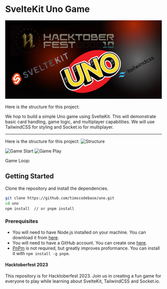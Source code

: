 # SvelteKit Uno Game

![UNO](./static/pics/uno_banner_1280x640.png)

Here is the structure for this project:

We hop to build a simple Uno game using SvelteKit. This will demonstrate basic card handling, game logic, and multiplayer capabilities. We will use TailwindCSS for styling and Socket.io for multiplayer.

---

Here is the structure for this project:
![Structure](./static/pics/uno-flow-1.png)

![Game Start](./static/pics/ui-game-start.png)
![Game Play](./static/pics/ui-game-play.png)

Game Loop:

## Getting Started

Clone the repository and install the dependencies.

```bash
git clone https://github.com/timscodebase/uno.git
cd uno
npm install  // or pnpm install
```

### Prerequisites

- You will need to have Node.js installed on your machine. You can download it from [here](https://nodejs.org/en/download/).
- You will need to have a GitHub account. You can create one [here](https://github.com/).
- [PnPm](https://pnpm.io/) is not required, but greatly improves proformance. You can install it with `npm install -g pnpm`.

#### Hacktoberfest 2023

This repository is for Hacktoberfest 2023. Join us in creating a fun game for everyone to play while learning about SvelteKit, TailwindCSS and Socket.io.

